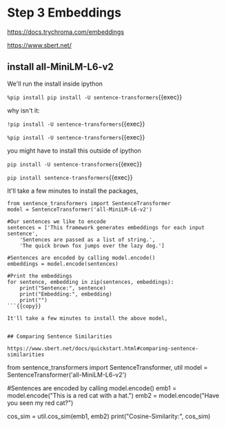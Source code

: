 # Step 3 Embeddings

https://docs.trychroma.com/embeddings

https://www.sbert.net/

## install all-MiniLM-L6-v2

We'll run the install inside ipython

`%pip install pip install -U sentence-transformers`{{exec}}

why isn't it:

`!pip install -U sentence-transformers`{{exec}}

`%pip install -U sentence-transformers`{{exec}}



you might have to install this outside of ipython

`pip install -U sentence-transformers`{{exec}}

`pip install sentence-transformers`{{exec}}


It'll take a few minutes to install the packages,


```
from sentence_transformers import SentenceTransformer
model = SentenceTransformer('all-MiniLM-L6-v2')

#Our sentences we like to encode
sentences = ['This framework generates embeddings for each input sentence',
    'Sentences are passed as a list of string.',
    'The quick brown fox jumps over the lazy dog.']

#Sentences are encoded by calling model.encode()
embeddings = model.encode(sentences)

#Print the embeddings
for sentence, embedding in zip(sentences, embeddings):
    print("Sentence:", sentence)
    print("Embedding:", embedding)
    print("")
```{{copy}}

It'll take a few minutes to install the above model,


## Comparing Sentence Similarities

https://www.sbert.net/docs/quickstart.html#comparing-sentence-similarities

```
from sentence_transformers import SentenceTransformer, util
model = SentenceTransformer('all-MiniLM-L6-v2')

#Sentences are encoded by calling model.encode()
emb1 = model.encode("This is a red cat with a hat.")
emb2 = model.encode("Have you seen my red cat?")

cos_sim = util.cos_sim(emb1, emb2)
print("Cosine-Similarity:", cos_sim)
```{{exec}}
